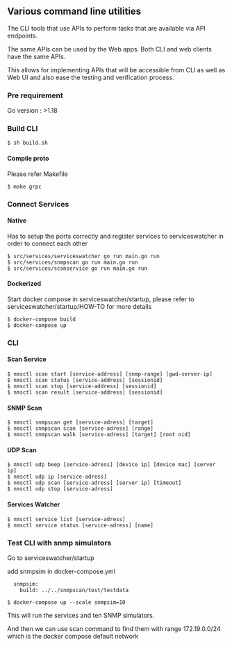 ## Various command line utilities
The CLI tools that use APIs to perform tasks that are available via API endpoints.

The same APIs can be used by the Web apps. Both CLI and web clients have the same APIs.

This allows for implementing APIs that will be accessible from CLI as well as Web UI and also ease the testing and verification process.


### Pre requirement
Go version : >1.18  

### Build CLI

```shell
$ sh build.sh
```

#### Compile proto
Please refer Makefile 

```shell
$ make grpc
```

### Connect Services

#### Native 
Has to setup the ports correctly and register services to serviceswatcher in order to connect each other

```shell
$ src/services/serviceswatcher go run main.go run
$ src/services/snmpscan go run main.go run
$ src/services/scanservice go run main.go run
```

#### Dockerized
Start docker compose in serviceswatcher/startup, please refer to serviceswatcher/startup/HOW-TO for more details

```shell
$ docker-compose build
$ docker-compose up
```

### CLI

#### Scan Service

```shell
$ nmsctl scan start [service-address] [snmp-range] [gwd-server-ip]
$ nmsctl scan status [service-address] [sessionid]
$ nmsctl scan stop [service-address] [sessionid]
$ nmsctl scan result [service-address] [sessionid]
```

#### SNMP Scan

```shell
$ nmsctl snmpscan get [service-adress] [target]
$ nmsctl snmpscan scan [service-adress] [range]
$ nmsctl snmpscan walk [service-adress] [target] [root oid]
```

#### UDP Scan

```shell
$ nmsctl udp beep [service-adress] [device ip] [device mac] [server ip]
$ nmsctl udp ip [service-adress]
$ nmsctl udp scan [service-adress] [server ip] [timeout]
$ nmsctl udp stop [service-adress]

```

#### Services Watcher

```shell
$ nmsctl service list [service-adress]
$ nmsctl service status [service-adress] [name]
```

### Test CLI with snmp simulators
Go to serviceswatcher/startup

add snmpsim in docker-compose.yml
```
  snmpsim:
    build: ../../snmpscan/test/testdata
```

```shell
$ docker-compose up --scale snmpsim=10
```

This will run the services and ten SNMP simulators.

And then we can use scan command to find them with range 172.19.0.0/24 which is the docker compose default network
